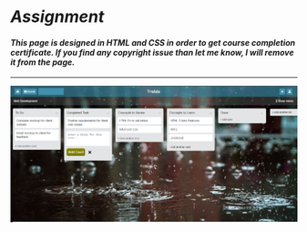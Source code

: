 # **_Assignment_**

#### _This page is designed in HTML and CSS in order to get course completion certificate. If you find any copyright issue than let me know, I will remove it from the page._

---

![Image Link](https://github.com/aarifkhan7896/To-Do-List-Design/blob/master/img/preview.png)
